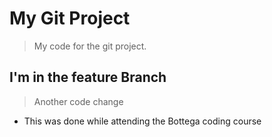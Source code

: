 # My Git Project

> My code for the git project.

## I'm in the feature Branch

> Another code change

- This was done while attending the Bottega coding course 
